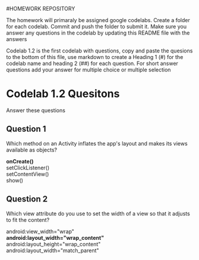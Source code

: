 #HOMEWORK REPOSITORY

The homework will primaraly be assigned google codelabs. Create a folder for each codelab. Commit and push the folder to submit it. Make sure you answer any questions in the codelab by updating this README file with the answers

Codelab 1.2 is the first codelab with questions, copy and paste the quesions to the bottom of this file, use markdown to create a Heading 1 (#) for the codelab name and heading 2 (##) for each question. For short answer questions add your answer for multiple choice or multiple selection 

# Codelab 1.2 Quesitons
Answer these questions

## Question 1
Which method on an Activity inflates the app's layout and makes its views available as objects?

**onCreate()**     
setClickListener()   
setContentView()   
show()   


## Question 2
Which view attribute do you use to set the width of a view so that it adjusts to fit the content?

android:view_width="wrap"  
**android:layout_width="wrap_content"**  
android:layout_height="wrap_content"  
android:layout_width="match_parent"  

